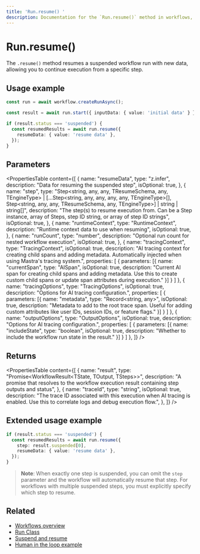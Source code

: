 ```yaml
---
title: 'Run.resume() '
description: Documentation for the `Run.resume()` method in workflows, which resumes a suspended workflow run with new data.
---
```


# Run.resume()

The `.resume()` method resumes a suspended workflow run with new data, allowing you to continue execution from a specific step.

## Usage example

```typescript showLineNumbers copy
const run = await workflow.createRunAsync();

const result = await run.start({ inputData: { value: 'initial data' } });

if (result.status === 'suspended') {
  const resumedResults = await run.resume({
    resumeData: { value: 'resume data' },
  });
}
```

## Parameters

<PropertiesTable
content={[
{
name: "resumeData",
type: "z.infer<TResumeSchema>",
description: "Data for resuming the suspended step",
isOptional: true,
},
{
name: "step",
type: "Step<string, any, any, TResumeSchema, any, TEngineType> | [...Step<string, any, any, any, any, TEngineType>[], Step<string, any, any, TResumeSchema, any, TEngineType>] | string | string[]",
description: "The step(s) to resume execution from. Can be a Step instance, array of Steps, step ID string, or array of step ID strings",
isOptional: true,
},
{
name: "runtimeContext",
type: "RuntimeContext",
description: "Runtime context data to use when resuming",
isOptional: true,
},
{
name: "runCount",
type: "number",
description: "Optional run count for nested workflow execution",
isOptional: true,
},
{
name: "tracingContext",
type: "TracingContext",
isOptional: true,
description: "AI tracing context for creating child spans and adding metadata. Automatically injected when using Mastra's tracing system.",
properties: [
{
parameters: [{
name: "currentSpan",
type: "AISpan",
isOptional: true,
description: "Current AI span for creating child spans and adding metadata. Use this to create custom child spans or update span attributes during execution."
}]
}
]
},
{
name: "tracingOptions",
type: "TracingOptions",
isOptional: true,
description: "Options for AI tracing configuration.",
properties: [
{
parameters: [{
name: "metadata",
type: "Record<string, any>",
isOptional: true,
description: "Metadata to add to the root trace span. Useful for adding custom attributes like user IDs, session IDs, or feature flags."
}]
}
]
},
{
name: "outputOptions",
type: "OutputOptions",
isOptional: true,
description: "Options for AI tracing configuration.",
properties: [
{
parameters: [{
name: "includeState",
type: "boolean",
isOptional: true,
description: "Whether to include the workflow run state in the result."
}]
}
]
},
]}
/>

## Returns

<PropertiesTable
content={[
{
name: "result",
type: "Promise<WorkflowResult<TState, TOutput, TSteps>>",
description: "A promise that resolves to the workflow execution result containing step outputs and status",
},
{
name: "traceId",
type: "string",
isOptional: true,
description: "The trace ID associated with this execution when AI tracing is enabled. Use this to correlate logs and debug execution flow.",
},
]}
/>

## Extended usage example

```typescript showLineNumbers copy
if (result.status === 'suspended') {
  const resumedResults = await run.resume({
    step: result.suspended[0],
    resumeData: { value: 'resume data' },
  });
}
```

> **Note**: When exactly one step is suspended, you can omit the `step` parameter and the workflow will automatically resume that step. For workflows with multiple suspended steps, you must explicitly specify which step to resume.

## Related

- [Workflows overview](/docs/workflows/overview#run-workflow)
- [Run Class](../run)
- [Suspend and resume](/docs/workflows/suspend-and-resume)
- [Human in the loop example](/docs/examples/workflows/human-in-the-loop)
